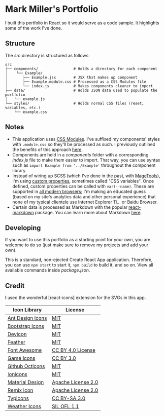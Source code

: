 # Mark Miller's Portfolio

I built this portfolio in React so it would serve as a code sample. It highlights some of the work I've done.

## Structure

The _src_ directory is structured as follows:

```
src
├── components/                # Holds a directory for each component
│    └── Example/
│       ├── Example.jsx        # JSX that makes up component
│       ├── Example.module.css # Processed as a CSS Modules file
│       └── index.js           # Makes components cleaner to import
├── data/                      # Holds JSON data used to populate the portfolio
│   └── example.js
└── styles/                    # Holds normal CSS files (reset, variables, etc.)
    └── example.css
```

## Notes

- This application uses [CSS Modules](https://github.com/css-modules/css-modules). I've suffixed my components' styles with `.module.css` so they'll be processed as such. I previously outlined the benefits of this approach [here](https://zeph.co/css-modules).
- Components are held in a _components_ folder with a corresponding _index.js_ file to make them easier to import. That way, you can use syntax such as `import Example from '../Example'` throughout the component library.
- Instead of wiring up SCSS (which I've done in the past, with [MageTools](https://mage.tools)), I'm using [custom properties](https://developer.mozilla.org/en-US/docs/Web/CSS/Using_CSS_custom_properties), sometimes called "CSS variables". Once defined, custom properties can be called with `var(--name)`. These are supported in [all modern browsers](https://caniuse.com/#feat=css-variables); I'm making an educated guess (based on my site's analytics data and other personal experience) that none of my typical clientele use Internet Explorer 11... or Baidu Browser.
- Certain data is processed as Markdown with the popular [react-markdown](https://github.com/rexxars/react-markdown) package. You can learn more about Markdown [here](https://github.com/adam-p/markdown-here/wiki/Markdown-Cheatsheet).

## Developing

If you want to use this portfolio as a starting point for your own, you are welcome to do so (just make sure to remove my projects and add your own).

This is a standard, non-ejected Create React App application. Therefore, you can use `npm start` to start it, `npm build` to build it, and so on. View all available commands inside _package.json_.

## Credit

I used the wonderful [react-icons] extension for the SVGs in this app.

| Icon Library                                                  | License                                                                                   |
| ------------------------------------------------------------- | ----------------------------------------------------------------------------------------- |
| [Ant Design Icons](https://ant.design/components/icon/)       | [MIT](https://github.com/ant-design/ant-design-icons/blob/master/LICENSE)                 |
| [Bootstrap Icons](https://icons.getbootstrap.com/)            | [MIT](https://github.com/twbs/icons/blob/master/LICENSE.md)                               |
| [Devicon](https://konpa.github.io/devicon/)                   | [MIT](https://github.com/konpa/devicon/blob/master/LICENSE)                               |
| [Feather](https://feathericons.com/)                          | [MIT](https://github.com/feathericons/feather/blob/master/LICENSE)                        |
| [Font Awesome](https://fontawesome.com/)                      | [CC BY 4.0 License](https://github.com/FortAwesome/Font-Awesome/blob/master/LICENSE.txt)  |
| [Game Icons](https://game-icons.net/)                         | [CC BY 3.0](https://github.com/game-icons/icons/blob/master/license.txt)                  |
| [Github Octicons](https://octicons.github.com/)               | [MIT](https://github.com/primer/octicons/blob/master/LICENSE)                             |
| [Ionicons](https://ionicons.com/)                             | [MIT](https://github.com/ionic-team/ionicons/blob/master/LICENSE)                         |
| [Material Design](https://material.io/resources/icons/)       | [Apache License 2.0](https://github.com/google/material-design-icons/blob/master/LICENSE) |
| [Remix Icon](https://remixicon.com/)                          | [Apache License 2.0](https://github.com/Remix-Design/RemixIcon/blob/master/License)       |
| [Typicons](http://s-ings.com/typicons/)                       | [CC BY-SA 3.0](https://creativecommons.org/licenses/by-sa/3.0/)                           |
| [Weather Icons](https://erikflowers.github.io/weather-icons/) | [SIL OFL 1.1](http://scripts.sil.org/OFL)